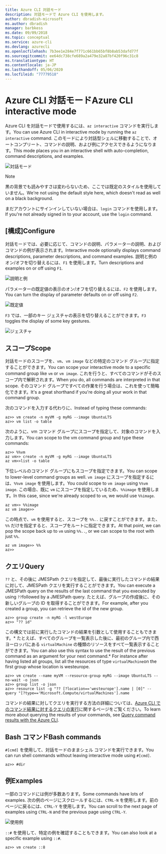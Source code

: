 ```yaml
---
title: Azure CLI 対話モード
description: 対話モードで Azure CLI を使用します。
author: dbradish-microsoft
ms.author: dbradish
manager: barbkess
ms.date: 09/09/2018
ms.topic: conceptual
ms.service: azure-cli
ms.devlang: azurecli
ms.openlocfilehash: 7b3ee1e284e7f771c661bb65bf8b8ab53dafd77f
ms.sourcegitcommit: ee64dc738cfe689a2a479e32a87bf420f96c31c8
ms.translationtype: HT
ms.contentlocale: ja-JP
ms.lasthandoff: 05/06/2020
ms.locfileid: "77779518"
---
```

# <a name="azure-cli-interactive-mode"></a><span data-ttu-id="94636-103">Azure CLI 対話モード</span><span class="sxs-lookup"><span data-stu-id="94636-103">Azure CLI interactive mode</span></span>

<span data-ttu-id="94636-104">Azure CLI を対話モードで使用するには、`az interactive` コマンドを実行します。</span><span class="sxs-lookup"><span data-stu-id="94636-104">You can use Azure CLI in interactive mode by running the `az interactive` command.</span></span>
<span data-ttu-id="94636-105">このモードにより対話型シェルに移動することで、オートコンプリート、コマンドの説明、および例にアクセスできるようになります。</span><span class="sxs-lookup"><span data-stu-id="94636-105">This mode places you in an interactive shell with auto-completion, command descriptions, and examples.</span></span>

![対話モード](./media/interactive-azure-cli/webapp-create.png)

> [!NOTE]
> <span data-ttu-id="94636-107">黒の背景でも読みやすさは変わらないため、ここでは既定のスタイルを使用していません。</span><span class="sxs-lookup"><span data-stu-id="94636-107">We're not using the default style here, which doesn't read as well on a black background.</span></span>

<span data-ttu-id="94636-108">まだアカウントにサインインしていない場合は、`login` コマンドを使用します。</span><span class="sxs-lookup"><span data-stu-id="94636-108">If you're not already signed in to your account, use the `login` command.</span></span>

## <a name="configure"></a><span data-ttu-id="94636-109">[構成]</span><span class="sxs-lookup"><span data-stu-id="94636-109">Configure</span></span>

<span data-ttu-id="94636-110">対話モードでは、必要に応じて、コマンドの説明、パラメーターの説明、およびコマンドの例が表示されます。</span><span class="sxs-lookup"><span data-stu-id="94636-110">Interactive mode optionally displays command descriptions, parameter descriptions, and command examples.</span></span>
<span data-ttu-id="94636-111">説明と例のオン/オフを切り替えるには、`F1` を使用します。</span><span class="sxs-lookup"><span data-stu-id="94636-111">Turn descriptions and examples on or off using `F1`.</span></span>

![説明と例](./media/interactive-azure-cli/descriptions-and-examples.png)

<span data-ttu-id="94636-113">パラメーターの既定値の表示のオン/オフを切り替えるには、`F2` を使用します。</span><span class="sxs-lookup"><span data-stu-id="94636-113">You can turn the display of parameter defaults on or off using `F2`.</span></span>

![既定値](./media/interactive-azure-cli/defaults.png)

<span data-ttu-id="94636-115">`F3` では、一部のキー ジェスチャの表示を切り替えることができます。</span><span class="sxs-lookup"><span data-stu-id="94636-115">`F3` toggles the display of some key gestures.</span></span>

![ジェスチャ](./media/interactive-azure-cli/gestures.png)

## <a name="scope"></a><span data-ttu-id="94636-117">スコープ</span><span class="sxs-lookup"><span data-stu-id="94636-117">Scope</span></span>

<span data-ttu-id="94636-118">対話モードのスコープを、`vm`、`vm image` などの特定のコマンド グループに指定することができます。</span><span class="sxs-lookup"><span data-stu-id="94636-118">You can scope your interactive mode to a specific command group like `vm` or `vm image`.</span></span>
<span data-ttu-id="94636-119">これを行うと、すべてのコマンドがそのスコープ内で解釈されます。</span><span class="sxs-lookup"><span data-stu-id="94636-119">When you do, all commands are interpreted in that scope.</span></span>
<span data-ttu-id="94636-120">そのコマンド グループですべての作業を行う場合は、これを使って簡略化できます。</span><span class="sxs-lookup"><span data-stu-id="94636-120">It's a great shorthand if you're doing all your work in that command group.</span></span>

<span data-ttu-id="94636-121">次のコマンドを入力する代わりに、</span><span class="sxs-lookup"><span data-stu-id="94636-121">Instead of typing these commands:</span></span>

```azurecli
az>> vm create -n myVM -g myRG --image UbuntuLTS
az>> vm list -o table
```

<span data-ttu-id="94636-122">次のように、vm コマンド グループにスコープを指定して、対象のコマンドを入力します。</span><span class="sxs-lookup"><span data-stu-id="94636-122">You can scope to the vm command group and type these commands:</span></span>

```azurecli
az>> %%vm
az vm>> create -n myVM -g myRG --image UbuntuLTS
az vm>>list -o table
```

<span data-ttu-id="94636-123">下位レベルのコマンド グループにもスコープを指定できます。</span><span class="sxs-lookup"><span data-stu-id="94636-123">You can scope to lower-level command groups as well.</span></span>
<span data-ttu-id="94636-124">`vm image` にスコープを指定するには、`%%vm image` を使用します。</span><span class="sxs-lookup"><span data-stu-id="94636-124">You could scope to `vm image` using `%%vm image`.</span></span>
<span data-ttu-id="94636-125">この場合、既に `vm` にスコープを指定しているため、`%%image` を使用します。</span><span class="sxs-lookup"><span data-stu-id="94636-125">In this case, since we're already scoped to `vm`, we would use `%%image`.</span></span>

```azurecli
az vm>> %%image
az vm image>>
```

<span data-ttu-id="94636-126">この時点で、`vm` を使用すると、スコープを `%%..` に戻すことができます。また、`%%` だけを指定すると、スコープをルートに指定できます。</span><span class="sxs-lookup"><span data-stu-id="94636-126">At that point, we can pop the scope back up to `vm` using `%%..`, or we can scope to the root with just `%%`.</span></span>

```azurecli
az vm image>> %%
az>>
```

## <a name="query"></a><span data-ttu-id="94636-127">クエリ</span><span class="sxs-lookup"><span data-stu-id="94636-127">Query</span></span>

<span data-ttu-id="94636-128">`??` と、その後に JMESPath クエリを指定して、最後に実行したコマンドの結果に対して、JMESPath クエリを実行することができます。</span><span class="sxs-lookup"><span data-stu-id="94636-128">You can execute a JMESPath query on the results of the last command that you executed by using `??`followed by a JMESPath query.</span></span>
<span data-ttu-id="94636-129">たとえば、グループの作成後に、その新しいグループの ID を取得することができます。</span><span class="sxs-lookup"><span data-stu-id="94636-129">For example, after you created a group, you can retrieve the id of the new group.</span></span>

```azurecli
az>> group create -n myRG -l westEurope
az>> "?? id"
```

<span data-ttu-id="94636-130">この構文では前に実行したコマンドの結果を引数として使用することもできます。\* たとえば、すべてのグループを一覧表示した後に、最初のグループ内で西ヨーロッパにある `virtualMachine` の種類のリソースをすべて一覧表示することができます。</span><span class="sxs-lookup"><span data-stu-id="94636-130">You can also use this syntax to use the result of the previous command as an argument for your next command.\* For instance after having listed all groups, list all the resources of type `virtualMachine`on the first group whose location is westeurope.</span></span> 

```azurecli
az>> vm create --name myVM --resource-group myRG --image UbuntuLTS --no-wait -o json
az>> group list -o json
az>> resource list -g "?? [?location=='westeurope'].name | [0]" --query "[?type=='Microsoft.Compute/virtualMachines'].name
```

<span data-ttu-id="94636-131">コマンドの結果に対してクエリを実行する方法の詳細については、[Azure CLI でのコマンド結果に対するクエリの実行](query-azure-cli.md)に関するページをご覧ください。</span><span class="sxs-lookup"><span data-stu-id="94636-131">To learn more about querying the results of your commands, see [Query command results with the Azure CLI](query-azure-cli.md).</span></span>

## <a name="bash-commands"></a><span data-ttu-id="94636-132">Bash コマンド</span><span class="sxs-lookup"><span data-stu-id="94636-132">Bash commands</span></span>

<span data-ttu-id="94636-133">`#[cmd]` を使用して、対話モードのままシェル コマンドを実行できます。</span><span class="sxs-lookup"><span data-stu-id="94636-133">You can run shell commands without leaving interactive mode using `#[cmd]`.</span></span>

```azurecli
az>> #dir
```

## <a name="examples"></a><span data-ttu-id="94636-134">例</span><span class="sxs-lookup"><span data-stu-id="94636-134">Examples</span></span>

<span data-ttu-id="94636-135">一部のコマンドには例が多数あります。</span><span class="sxs-lookup"><span data-stu-id="94636-135">Some commands have lots of examples.</span></span>
<span data-ttu-id="94636-136">次の例のページにスクロールするには、`CTRL-N` を使用します。前のページに戻るには、`CTRL-Y` を使用します。</span><span class="sxs-lookup"><span data-stu-id="94636-136">You can scroll to the next page of examples using `CTRL-N` and the previous page using `CTRL-Y`.</span></span>

![使用例](./media/interactive-azure-cli/examples.png)

<span data-ttu-id="94636-138">`::#` を使用して、特定の例を確認することもできます。</span><span class="sxs-lookup"><span data-stu-id="94636-138">You can also look at a specific example using `::#`.</span></span>

```azurecli
az>> vm create ::8
```
